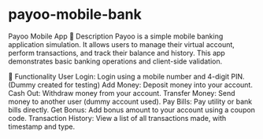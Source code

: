 # payoo-mobile-bank
Payoo Mobile App
📄 Description
Payoo is a simple mobile banking application simulation. It allows users to manage their virtual account, perform transactions, and track their balance and history. This app demonstrates basic banking operations and client-side validation.

📌 Functionality
User Login: Login using a mobile number and 4-digit PIN. (Dummy created for testing)
Add Money: Deposit money into your account.
Cash Out: Withdraw money from your account.
Transfer Money: Send money to another user (dummy account used).
Pay Bills: Pay utility or bank bills directly.
Get Bonus: Add bonus amount to your account using a coupon code.
Transaction History: View a list of all transactions made, with timestamp and type.
